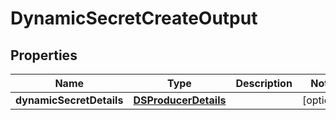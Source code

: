 

# DynamicSecretCreateOutput


## Properties

| Name | Type | Description | Notes |
|------------ | ------------- | ------------- | -------------|
|**dynamicSecretDetails** | [**DSProducerDetails**](DSProducerDetails.md) |  |  [optional] |



